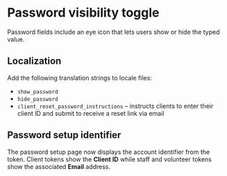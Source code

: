 # Password visibility toggle

Password fields include an eye icon that lets users show or hide the typed value.

## Localization

Add the following translation strings to locale files:

- `show_password`
- `hide_password`
- `client_reset_password_instructions` – instructs clients to enter their client ID and submit to receive a reset link via email

## Password setup identifier

The password setup page now displays the account identifier from the token.
Client tokens show the **Client ID** while staff and volunteer tokens show the
associated **Email** address.
